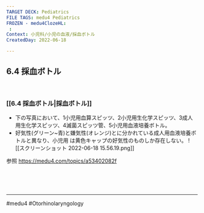 ```yaml
---
TARGET DECK: Pediatrics
FILE TAGS: medu4 Pediatrics
FROZEN - medu4ClozeHL:
 : 
Context: 小児科/小児の血液/採血ボトル
CreatedDay: 2022-06-18

---
```


## 6.4 採血ボトル

<br>

### [[6.4 採血ボトル|採血ボトル]]
* 下の写真において、1小児用血算スピッツ、2小児用生化学スピッツ、3成人用生化学スピッツ、4滅菌スピッツ管、5小児用血液培養ボトル。
* 好気性(グリーン~青)と嫌気性(オレンジ)とに分かれている成人用血液培養ボトルと異なり、小児用 は黄色キャップの好気性のものしか存在しない。
![[スクリーンショット 2022-06-18 15.56.19.png]]



参照
https://medu4.com/topics/a53402082f


<br><br><br>

---
#medu4 #Otorhinolaryngology 